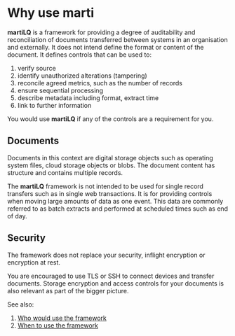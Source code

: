 # Why use marti

**martiLQ** is a framework for providing a degree of auditability and reconciliation of
documents transferred between systems in an organisation and externally.  It does not intend
define the format or content of the document.  It defines controls that can be used to:

1. verify source
2. identify unauthorized alterations (tampering)
3. reconcile agreed metrics, such as the number of records
4. ensure sequential processing
5. describe metadata including format, extract time
6. link to further information

You would use **martiLQ** if any of the controls are a requirement for you.

## Documents

Documents in this context are digital storage objects such as operating system files,
cloud storage objects or blobs.  The document content has structure and contains multiple
records.

The **martiLQ** framework is not intended to be used for single record transfers such as 
in single web transactions.  It is for providing controls when moving large amounts of
data as one event.  This data are commonly referred to as batch extracts and performed 
at scheduled times such as end of day.

## Security

The framework does not replace your security, inflight encryption or encryption at rest.

You are encouraged to use TLS or SSH to connect devices and transfer documents.  Storage 
encryption and access controls for your documents is also relevant as part of the bigger 
picture.

See also:
1. [Who would use the framework](who.md)
2. [When to use the framework](when.md)
